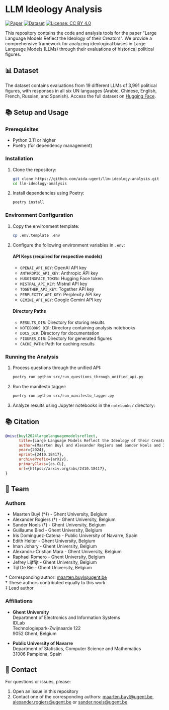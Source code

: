 # LLM Ideology Analysis

[![Paper](https://img.shields.io/badge/paper-pdf-blue.svg)](https://arxiv.org/abs/2410.18417)
[![Dataset](https://img.shields.io/badge/🤗_dataset-huggingface-yellow.svg)](https://huggingface.co/datasets/ajrogier/llm-ideology-analysis)
[![License: CC BY 4.0](https://img.shields.io/badge/License-CC_BY_4.0-lightgrey.svg)](https://creativecommons.org/licenses/by/4.0/)

This repository contains the code and analysis tools for the paper "Large Language Models Reflect the Ideology of their Creators". We provide a comprehensive framework for analyzing ideological biases in Large Language Models (LLMs) through their evaluations of historical political figures.

## 📊 Dataset

The dataset contains evaluations from 19 different LLMs of 3,991 political figures, with responses in all six UN languages (Arabic, Chinese, English, French, Russian, and Spanish). Access the full dataset on [Hugging Face](https://huggingface.co/datasets/aida-ugent/llm-ideology-analysis).

## 📚 Setup and Usage

### Prerequisites
- Python 3.11 or higher
- Poetry (for dependency management)

### Installation
1. Clone the repository:
   ```bash
   git clone https://github.com/aida-ugent/llm-ideology-analysis.git
   cd llm-ideology-analysis
   ```

2. Install dependencies using Poetry:
   ```bash
   poetry install
   ```

### Environment Configuration
1. Copy the environment template:
   ```bash
   cp .env.template .env
   ```

2. Configure the following environment variables in `.env`:

   #### API Keys (required for respective models)
   - `OPENAI_API_KEY`: OpenAI API key
   - `ANTHROPIC_API_KEY`: Anthropic API key
   - `HUGGINGFACE_TOKEN`: Hugging Face token
   - `MISTRAL_API_KEY`: Mistral API key
   - `TOGETHER_API_KEY`: Together API key
   - `PERPLEXITY_API_KEY`: Perplexity API key
   - `GEMINI_API_KEY`: Google Gemini API key

   #### Directory Paths
   - `RESULTS_DIR`: Directory for storing results
   - `NOTEBOOKS_DIR`: Directory containing analysis notebooks
   - `DOCS_DIR`: Directory for documentation
   - `FIGURES_DIR`: Directory for generated figures
   - `CACHE_PATH`: Path for caching results

### Running the Analysis

1. Process questions through the unified API:
   ```bash
   poetry run python src/run_questions_through_unified_api.py
   ```

2. Run the manifesto tagger:
   ```bash
   poetry run python src/run_manifesto_tagger.py
   ```

3. Analyze results using Jupyter notebooks in the `notebooks/` directory:


## 📚 Citation

```bibtex
@misc{buyl2024largelanguagemodelsreflect,
      title={Large Language Models Reflect the Ideology of their Creators}, 
      author={Maarten Buyl and Alexander Rogiers and Sander Noels and Iris Dominguez-Catena and Edith Heiter and Raphael Romero and Iman Johary and Alexandru-Cristian Mara and Jefrey Lijffijt and Tijl De Bie},
      year={2024},
      eprint={2410.18417},
      archivePrefix={arXiv},
      primaryClass={cs.CL},
      url={https://arxiv.org/abs/2410.18417}, 
}
```

## 👥 Team
### Authors
* Maarten Buyl (*‡) - Ghent University, Belgium  
* Alexander Rogiers (†) - Ghent University, Belgium  
* Sander Noels (†) - Ghent University, Belgium
* Guillaume Bied - Ghent University, Belgium
* Iris Dominguez-Catena - Public University of Navarre, Spain  
* Edith Heiter - Ghent University, Belgium  
* Iman Johary - Ghent University, Belgium  
* Alexandru-Cristian Mara - Ghent University, Belgium  
* Raphael Romero - Ghent University, Belgium  
* Jefrey Lijffijt - Ghent University, Belgium  
* Tijl De Bie - Ghent University, Belgium  

\* Corresponding author: maarten.buyl@ugent.be  
† These authors contributed equally to this work  
‡ Lead author

### Affiliations
* **Ghent University**  
  Department of Electronics and Information Systems  
  IDLab  
  Technologiepark-Zwijnaarde 122  
  9052 Ghent, Belgium  

* **Public University of Navarre**  
  Department of Statistics, Computer Science and Mathematics  
  31006 Pamplona, Spain

## 📧 Contact

For questions or issues, please:
1. Open an issue in this repository
2. Contact one of the corresponding authors: maarten.buyl@ugent.be,
   alexander.rogiers@ugent.be or sander.noels@ugent.be

